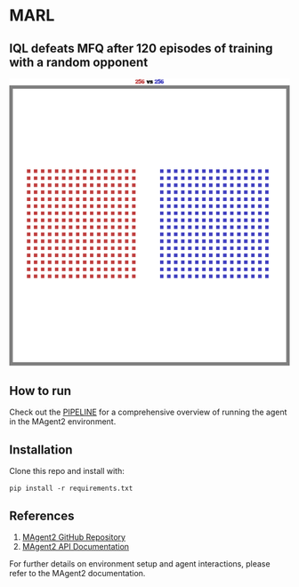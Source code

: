 # MARL 

## IQL defeats MFQ after 120 episodes of training with a random opponent
![IQL_vs_MFQ](assets/iql_vs_mfq.gif)

## How to run
Check out the [PIPELINE](https://colab.research.google.com/drive/1mYrtfrhfxD1EnnA1lmpu4guv8vAYJ1he) for a comprehensive overview of running the agent in the MAgent2 environment.

## Installation
Clone this repo and install with:
```
pip install -r requirements.txt
```

## References

1. [MAgent2 GitHub Repository](https://github.com/Farama-Foundation/MAgent2)
2. [MAgent2 API Documentation](https://magent2.farama.org/introduction/basic_usage/)

For further details on environment setup and agent interactions, please refer to the MAgent2 documentation.